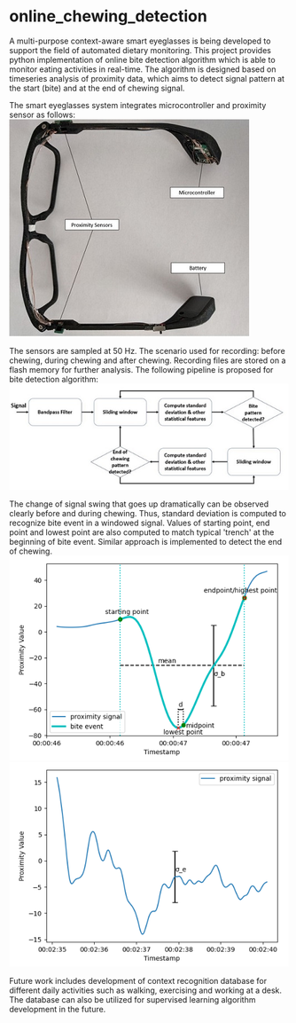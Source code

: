 # online_chewing_detection
A multi-purpose context-aware smart eyeglasses is being developed to support the field of automated dietary monitoring. This project provides python implementation of online bite detection algorithm which is able to monitor eating activities in real-time. The algorithm is designed based on timeseries analysis of proximity data, which aims to detect signal pattern at the start (bite) and at the end of chewing signal.

The smart eyeglasses system integrates microcontroller and proximity sensor as follows:
![An image](images/eyeglasses.JPG)<!-- .element height="50%" width="50%" -->

The sensors are sampled at 50 Hz. The scenario used for recording: before chewing, during chewing and after chewing. Recording files are stored on a flash memory for further analysis. The following pipeline is proposed for bite detection algorithm:
![An image](images/pipeline.JPG)<!-- .element height="10%" width="10%" -->

The change of signal swing that goes up dramatically can be observed clearly before and during chewing. Thus, standard deviation is computed to recognize bite event in a windowed signal. Values of starting point, end point and lowest point are also computed to match typical 'trench' at the beginning of bite event. Similar approach is implemented to detect the end of chewing.
![An image](images/bite.png)<!-- .element height="10%" width="10%" -->
![An image](images/end.png)<!-- .element height="10%" width="10%" -->


Future work includes development of context recognition database for different daily activities such as walking, exercising and working at a desk. The database can also be utilized for supervised learning algorithm development in the future.
